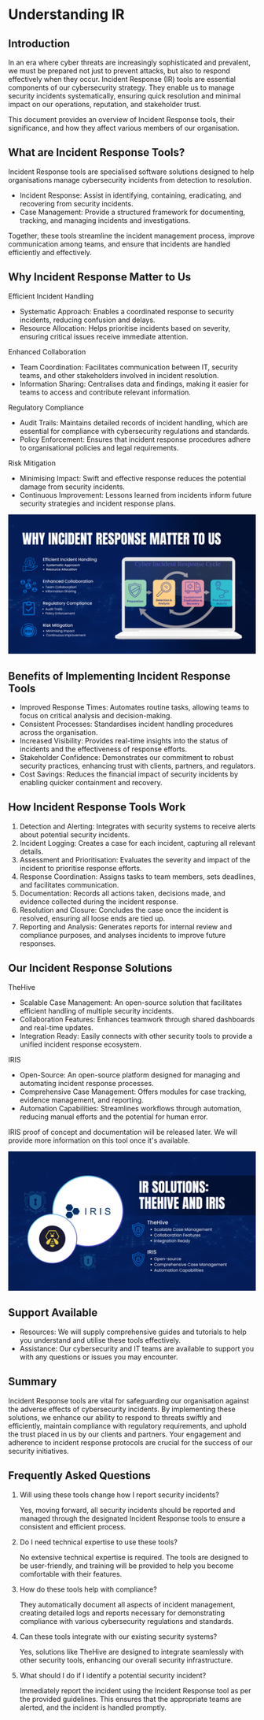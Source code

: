 # Understanding IR

## Introduction

In an era where cyber threats are increasingly sophisticated and prevalent, we must be prepared not just to prevent attacks, but also to respond effectively when they occur. Incident Response (IR) tools are essential components of our cybersecurity strategy. They enable us to manage security incidents systematically, ensuring quick resolution and minimal impact on our operations, reputation, and stakeholder trust.

This document provides an overview of Incident Response tools, their significance, and how they affect various members of our organisation.

## What are Incident Response Tools?

Incident Response tools are specialised software solutions designed to help organisations manage cybersecurity incidents from detection to resolution.

- Incident Response: Assist in identifying, containing, eradicating, and recovering from security incidents.
- Case Management: Provide a structured framework for documenting, tracking, and managing incidents and investigations.

Together, these tools streamline the incident management process, improve communication among teams, and ensure that incidents are handled efficiently and effectively.

## Why Incident Response Matter to Us

Efficient Incident Handling

- Systematic Approach: Enables a coordinated response to security incidents, reducing confusion and delays.
- Resource Allocation: Helps prioritise incidents based on severity, ensuring critical issues receive immediate attention.

Enhanced Collaboration

- Team Coordination: Facilitates communication between IT, security teams, and other stakeholders involved in incident resolution.
- Information Sharing: Centralises data and findings, making it easier for teams to access and contribute relevant information.

Regulatory Compliance

- Audit Trails: Maintains detailed records of incident handling, which are essential for compliance with cybersecurity regulations and standards.
- Policy Enforcement: Ensures that incident response procedures adhere to organisational policies and legal requirements.

Risk Mitigation

- Minimising Impact: Swift and effective response reduces the potential damage from security incidents.
- Continuous Improvement: Lessons learned from incidents inform future security strategies and incident response plans.

![6.png](6.png)

## Benefits of Implementing Incident Response Tools

- Improved Response Times: Automates routine tasks, allowing teams to focus on critical analysis and decision-making.
- Consistent Processes: Standardises incident handling procedures across the organisation.
- Increased Visibility: Provides real-time insights into the status of incidents and the effectiveness of response efforts.
- Stakeholder Confidence: Demonstrates our commitment to robust security practices, enhancing trust with clients, partners, and regulators.
- Cost Savings: Reduces the financial impact of security incidents by enabling quicker containment and recovery.

## How Incident Response Tools Work

1. Detection and Alerting: Integrates with security systems to receive alerts about potential security incidents.
2. Incident Logging: Creates a case for each incident, capturing all relevant details.
3. Assessment and Prioritisation: Evaluates the severity and impact of the incident to prioritise response efforts.
4. Response Coordination: Assigns tasks to team members, sets deadlines, and facilitates communication.
5. Documentation: Records all actions taken, decisions made, and evidence collected during the incident response.
6. Resolution and Closure: Concludes the case once the incident is resolved, ensuring all loose ends are tied up.
7. Reporting and Analysis: Generates reports for internal review and compliance purposes, and analyses incidents to improve future responses.

## Our Incident Response Solutions

TheHive

- Scalable Case Management: An open-source solution that facilitates efficient handling of multiple security incidents.
- Collaboration Features: Enhances teamwork through shared dashboards and real-time updates.
- Integration Ready: Easily connects with other security tools to provide a unified incident response ecosystem.

IRIS

- Open-Source: An open-source platform designed for managing and automating incident response processes.
- Comprehensive Case Management: Offers modules for case tracking, evidence management, and reporting.
- Automation Capabilities: Streamlines workflows through automation, reducing manual efforts and the potential for human error.

IRIS proof of concept and documentation will be released later. We will provide more information on this tool once it's available.

![7.png](7.png)

## Support Available

- Resources: We will supply comprehensive guides and tutorials to help you understand and utilise these tools effectively.
- Assistance: Our cybersecurity and IT teams are available to support you with any questions or issues you may encounter.

## Summary

Incident Response tools are vital for safeguarding our organisation against the adverse effects of cybersecurity incidents. By implementing these solutions, we enhance our ability to respond to threats swiftly and efficiently, maintain compliance with regulatory requirements, and uphold the trust placed in us by our clients and partners. Your engagement and adherence to incident response protocols are crucial for the success of our security initiatives.

## Frequently Asked Questions

1. Will using these tools change how I report security incidents?
    
    Yes, moving forward, all security incidents should be reported and managed through the designated Incident Response tools to ensure a consistent and efficient process.
    
2. Do I need technical expertise to use these tools?
    
    No extensive technical expertise is required. The tools are designed to be user-friendly, and training will be provided to help you become comfortable with their features.
    
3. How do these tools help with compliance?
    
    They automatically document all aspects of incident management, creating detailed logs and reports necessary for demonstrating compliance with various cybersecurity regulations and standards.
    
4. Can these tools integrate with our existing security systems?
    
    Yes, solutions like TheHive are designed to integrate seamlessly with other security tools, enhancing our overall security infrastructure.
    
5. What should I do if I identify a potential security incident?
    
    Immediately report the incident using the Incident Response tool as per the provided guidelines. This ensures that the appropriate teams are alerted, and the incident is handled promptly.